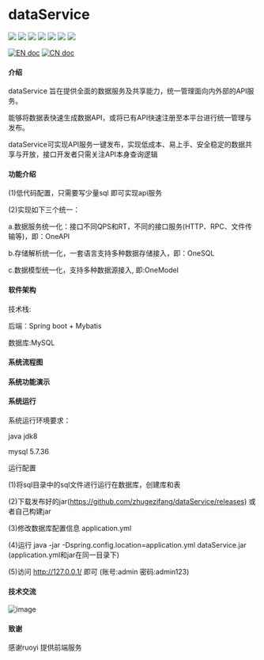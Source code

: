 # dataService
![](https://gitee.com/ZhuGeZiFang/dataService/badge/star.svg)
![](https://gitee.com/ZhuGeZiFang/dataService/badge/fork.svg?theme=gvp)
![](https://img.shields.io/github/stars/zhugezifang/dataService.svg?logo=GitHub)
![](https://img.shields.io/github/forks/zhugezifang/dataService.svg?logo=GitHub)
![](https://img.shields.io/github/watchers/zhugezifang/dataService.svg?logo=GitHub)
![](https://img.shields.io/github/license/zhugezifang/dataService.svg)
![](https://img.shields.io/github/v/release/zhugezifang/dataService?label=latest&style=flat-square)

[![EN doc](https://img.shields.io/badge/document-English-blue.svg)](README.md)
[![CN doc](https://img.shields.io/badge/文档-中文版-blue.svg)](README-CN.md)

#### 介绍
dataService 旨在提供全面的数据服务及共享能力，统一管理面向内外部的API服务。 

能够将数据表快速生成数据API，或将已有API快速注册至本平台进行统一管理与发布。 

dataService可实现API服务一键发布，实现低成本、易上手、安全稳定的数据共享与开放，接口开发者只需关注API本身查询逻辑

#### 功能介绍
(1)低代码配置，只需要写少量sql 即可实现api服务

(2)实现如下三个统一：

a.数据服务统一化：接口不同QPS和RT，不同的接口服务(HTTP、RPC、文件传输等)，即：OneAPI

b.存储解析统一化，一套语言支持多种数据存储接入，即：OneSQL

c.数据模型统一化，支持多种数据源接入, 即:OneModel


#### 软件架构

技术栈:

后端：Spring boot + Mybatis

数据库:MySQL

#### 系统流程图


#### 系统功能演示

#### 系统运行
系统运行环境要求：

java jdk8

mysql 5.7.36

运行配置

(1)将sql目录中的sql文件进行运行在数据库，创建库和表

(2)下载发布好的jar(https://github.com/zhugezifang/dataService/releases) 或者自己构建jar

(3)修改数据库配置信息 application.yml

(4)运行 java -jar -Dspring.config.location=application.yml dataService.jar (application.yml和jar在同一目录下)

(5)访问 http://127.0.0.1/ 即可 (账号:admin 密码:admin123)

#### 技术交流
![image](https://user-images.githubusercontent.com/28300167/207255900-152d6834-9602-4ada-91ca-ad9906d89bf8.png)


#### 致谢
感谢ruoyi 提供前端服务